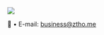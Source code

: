 <img src="https://imgur.com/mRdVaku.png">

📃 • E-mail: <a href="mailto:business@ztho.me">business@ztho.me</a>

